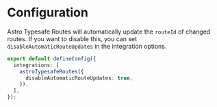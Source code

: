# Configuration

Astro Typesafe Routes will automatically update the `routeId` of changed routes. If you want to disable this, you can set `disableAutomaticRouteUpdates` in the integration options.

```ts
export default defineConfig({
  integrations: [
    astroTypesafeRoutes({
      disableAutomaticRouteUpdates: true,
    }),
  ],
});
```
